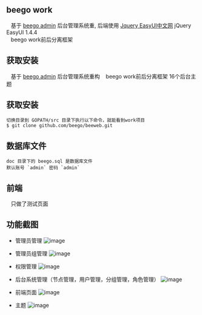 ## beego work
    基于 [beego admin](https://github.com/beego/admin) 后台管理系统重,
    后端使用 [Jquery EasyUI中文网](http://www.jeasyui.net/demo/380.html) jQuery EasyUI 1.4.4</br>
    beego work前后分离框架

## 获取安装
    基于 [beego admin](https://github.com/beego/admin) 后台管理系统重构
    beego work前后分离框架
    16个后台主题

## 获取安装
    切换目录到 GOPATH/src 目录下执行以下命令，就能看到work项目
    $ git clone github.com/beego/beeweb.git

## 数据库文件
    doc 目录下的 beego.sql 是数据库文件
    默认账号 `admin` 密码 `admin`

## 前端
    只做了测试页面

## 功能截图
- 管理员管理
![image](https://github.com/crazy-wolf/cms/blob/master/doc/img/user.png)
- 管理员组管理
![image](https://github.com/crazy-wolf/cms/blob/master/doc/img/usergroup.png)
- 权限管理
![image](https://github.com/crazy-wolf/cms/blob/master/doc/img/role.png)


- 后台系统管理（节点管理，用户管理，分组管理，角色管理）
![image](https://github.com/dawc/work/tree/master/doc/img/admin.png) 
- 前端页面
![image](https://github.com/dawc/work/tree/master/doc/img/home.png)
- 主题
![image](https://github.com/dawc/work/tree/master/doc/img/themes.png)

